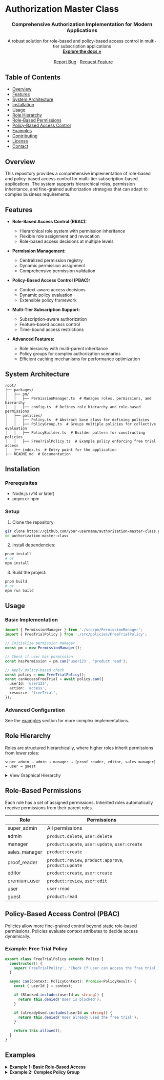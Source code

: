 # Authorization Master Class

<div align="center">
  <!-- You can add a logo here -->
  <!-- <img src="path/to/logo.png" alt="Authorization Master Class Logo" width="300"/> -->
  
  <h3 align="center">Comprehensive Authorization Implementation for Modern Applications</h3>

  <p align="center">
    A robust solution for role-based and policy-based access control in multi-tier subscription applications
    <br />
    <a href="./docs/"><strong>Explore the docs »</strong></a>
    <br />
    <br />
    ·
    <a href="#issues">Report Bug</a>
    ·
    <a href="#feature-requests">Request Feature</a>
  </p>
</div>

## Table of Contents

- [Overview](#overview)
- [Features](#features)
- [System Architecture](#system-architecture)
- [Installation](#installation)
- [Usage](#usage)
- [Role Hierarchy](#role-hierarchy)
- [Role-Based Permissions](#role-based-permissions)
- [Policy-Based Access Control](#policy-based-access-control)
- [Examples](#examples)
- [Contributing](#contributing)
- [License](#license)
- [Contact](#contact)

## Overview

This repository provides a comprehensive implementation of role-based and policy-based access control for multi-tier subscription-based applications. The system supports hierarchical roles, permission inheritance, and fine-grained authorization strategies that can adapt to complex business requirements.

## Features

- **Role-Based Access Control (RBAC):**

  - Hierarchical role system with permission inheritance
  - Flexible role assignment and revocation
  - Role-based access decisions at multiple levels

- **Permission Management:**

  - Centralized permission registry
  - Dynamic permission assignment
  - Comprehensive permission validation

- **Policy-Based Access Control (PBAC):**

  - Context-aware access decisions
  - Dynamic policy evaluation
  - Extensible policy framework

- **Multi-Tier Subscription Support:**

  - Subscription-aware authorization
  - Feature-based access control
  - Time-bound access restrictions

- **Advanced Features:**
  - Role hierarchy with multi-parent inheritance
  - Policy groups for complex authorization scenarios
  - Efficient caching mechanisms for performance optimization

## System Architecture

```
root/
├── packages/
│   ├── pm/
│   │   ├── PermissionManager.ts  # Manages roles, permissions, and hierarchy
│   │   ├── config.ts  # Defines role hierarchy and role-based permissions
│   ├── policies/
│   │   ├── Policy.ts  # Abstract base class for defining policies
│   │   ├── PolicyGroup.ts  # Groups multiple policies for collective evaluation
│   │   ├── PolicyBuilder.ts  # Builder pattern for constructing policies
│   │   ├── FreeTrialPolicy.ts  # Example policy enforcing free trial access
│   ├── index.ts  # Entry point for the application
├── README.md  # Documentation
```

## Installation

### Prerequisites

- Node.js (v14 or later)
- pnpm or npm

### Setup

1. Clone the repository:

```bash
git clone https://github.com/your-username/authorization-master-class.git
cd authorization-master-class
```

2. Install dependencies:

```bash
pnpm install
# or
npm install
```

3. Build the project:

```bash
pnpm build
# or
npm run build
```

## Usage

### Basic Implementation

```typescript
import { PermissionManager } from './src/pm/PermissionManager';
import { FreeTrialPolicy } from './src/policies/FreeTrialPolicy';

// Initialize permission manager
const pm = new PermissionManager();

// Check if user has permission
const hasPermission = pm.can('user123', 'product:read');

// Apply policy-based check
const policy = new FreeTrialPolicy();
const canAccessFreeTrial = await policy.can({
  userId: 'user123',
  action: 'access',
  resource: 'freeTrial',
});
```

### Advanced Configuration

See the [examples](#examples) section for more complex implementations.

## Role Hierarchy

Roles are structured hierarchically, where higher roles inherit permissions from lower roles:

```
super_admin → admin → manager → (proof_reader, editor, sales_manager) → user → guest
```

<details>
  <summary>View Graphical Hierarchy</summary>
  
  ```
  super_admin
  │
  ├─ admin
  │  │
  │  └─ manager
  │     │
  │     ├─ proof_reader
  │     ├─ editor
  │     └─ sales_manager
  │        │
  │        └─ user
  │           │
  │           └─ guest
  ```
</details>

## Role-Based Permissions

Each role has a set of assigned permissions. Inherited roles automatically receive permissions from their parent roles.

| Role          | Permissions                                           |
| ------------- | ----------------------------------------------------- |
| super_admin   | All permissions                                       |
| admin         | `product:delete`, `user:delete`                       |
| manager       | `product:update`, `user:update`, `user:create`        |
| sales_manager | `product:create`                                      |
| proof_reader  | `product:review`, `product:approve`, `product:update` |
| editor        | `product:create`, `user:create`                       |
| premium_user  | `product:review`, `user:edit`                         |
| user          | `user:read`                                           |
| guest         | `product:read`                                        |

## Policy-Based Access Control (PBAC)

Policies allow more fine-grained control beyond static role-based permissions. Policies evaluate context attributes to decide access dynamically.

### Example: Free Trial Policy

```typescript
export class FreeTrialPolicy extends Policy {
  constructor() {
    super('FreeTrialPolicy', 'Check if user can access the free trial');
  }

  async can(context: PolicyContext): Promise<PolicyResult> {
    const { userId } = context;

    if (Blocked.includes(userId as string)) {
      return this.denied('User is blocked');
    }

    if (alreadyUsed.includes(userId as string)) {
      return this.denied('User already used the free trial');
    }

    return this.allowed();
  }
}
```

## Examples

<details>
  <summary><strong>Example 1: Basic Role-Based Access</strong></summary>
  
  ```typescript
  import { PermissionManager } from './src/pm/PermissionManager';
  
  const pm = new PermissionManager();
  
  // Check if user with 'editor' role can create products
  const canCreate = pm.can('editor', 'product:create'); // true
  ```
</details>

<details>
  <summary><strong>Example 2: Complex Policy Group</strong></summary>
  
  ```typescript
  import { PolicyGroup } from './src/policies/PolicyGroup';
  import { FreeTrialPolicy } from './src/policies/FreeTrialPolicy';
  import { SubscriptionPolicy } from './src/policies/SubscriptionPolicy';
  
  // Create a policy group that requires ALL policies to pass
  const policyGroup = new PolicyGroup('TrialAccess', [
    new FreeTrialPolicy(),
    new SubscriptionPolicy()
  ], { combinator: 'all' });
  
  const result = await policyGroup.can({
    userId: 'user123',
    action: 'access',
    resource: 'premiumFeature'
  });
  ```
</details>